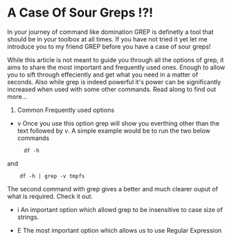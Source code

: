 # A Case Of Sour Greps !?!

In your journey of command like domination GREP is definetly a tool that should be in your toolbox at all times. If you have not tried it yet let me introduce you to my friend GREP before you have a case of sour greps! 



While this article is not meant to guide you through all the options of grep, it aims to share the most important and frequently used ones. Enough to allow you to sift through effeciently and get what you need in a matter of seconds. Also while grep is indeed powerful it's power can be significantly increased when used with some other commands. Read along to find out more...




1. Common Frequently used options

- v Once you use this option grep will show you everthing other than the text followed by *v*. A simple example would be to run the two below commands 

		df -h

and 

		df -h | grep -v tmpfs

The second command with grep gives a better and much clearer ouput of what is required. Check it out. 


- i An important option which allowd grep to be insensitive to case size of strings. 


- E The most important option which allows us to use Regular Expression


